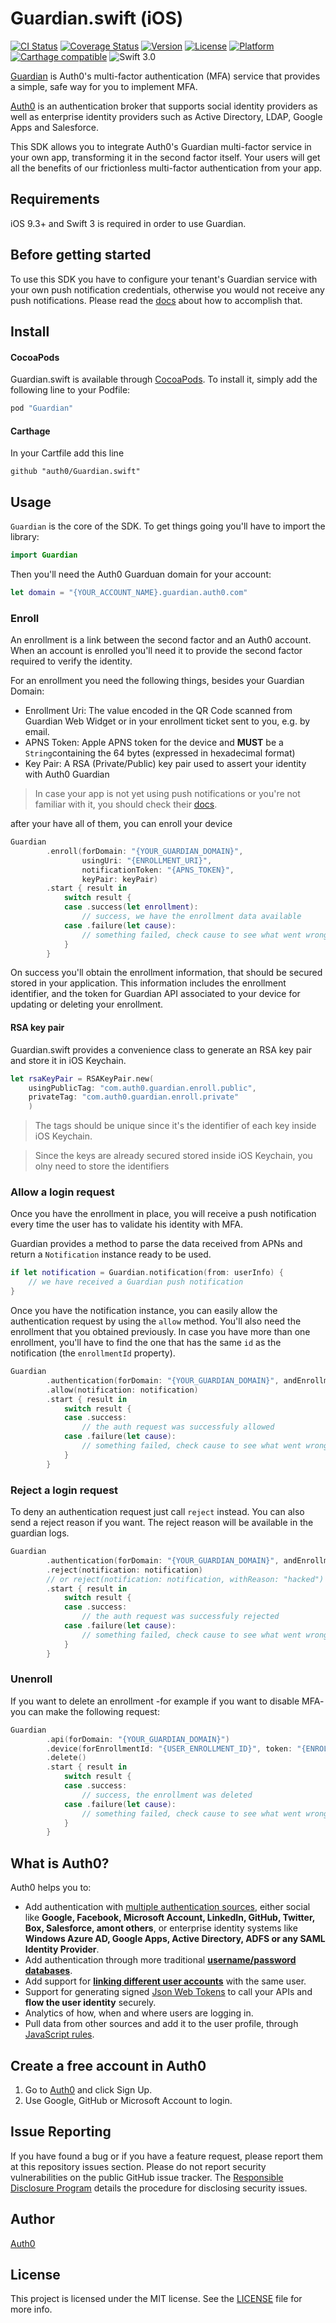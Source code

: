 # Guardian.swift (iOS)

[![CI Status](http://img.shields.io/travis/auth0/Guardian.swift.svg?style=flat-square)](https://travis-ci.org/auth0/Guardian.swift)
[![Coverage Status](https://img.shields.io/codecov/c/github/auth0/Guardian.swift/master.svg?style=flat-square)](https://codecov.io/github/auth0/Guardian.swift)
[![Version](https://img.shields.io/cocoapods/v/Guardian.svg?style=flat-square)](http://cocoadocs.org/docsets/Guardian)
[![License](https://img.shields.io/cocoapods/l/Guardian.svg?style=flat-square)](http://cocoadocs.org/docsets/Guardian)
[![Platform](https://img.shields.io/cocoapods/p/Guardian.svg?style=flat-square)](http://cocoadocs.org/docsets/Guardian)
[![Carthage compatible](https://img.shields.io/badge/Carthage-compatible-4BC51D.svg?style=flat-square)](https://github.com/Carthage/Carthage)
![Swift 3.0](https://img.shields.io/badge/Swift-3.0-orange.svg?style=flat-square)

[Guardian](https://auth0.com/docs/multifactor-authentication/guardian) is Auth0's multi-factor
authentication (MFA) service that provides a simple, safe way for you to implement MFA.

[Auth0](https://auth0.com) is an authentication broker that supports social identity providers as
well as enterprise identity providers such as Active Directory, LDAP, Google Apps and Salesforce.

This SDK allows you to integrate Auth0's Guardian multi-factor service in your own app, transforming
it in the second factor itself. Your users will get all the benefits of our frictionless
multi-factor authentication from your app.

## Requirements

iOS 9.3+ and Swift 3 is required in order to use Guardian.

## Before getting started

To use this SDK you have to configure your tenant's Guardian service with your own push notification
credentials, otherwise you would not receive any push notifications. Please read the
[docs](https://auth0.com/docs/multifactor-authentication/guardian) about how to accomplish that.

## Install

#### CocoaPods

Guardian.swift is available through [CocoaPods](http://cocoapods.org). 
To install it, simply add the following line to your Podfile:

```ruby
pod "Guardian"
```

#### Carthage

In your Cartfile add this line

```
github "auth0/Guardian.swift"
```

## Usage

`Guardian` is the core of the SDK. To get things going you'll have to import the library:

```swift
import Guardian
```

Then you'll need the Auth0 Guarduan domain for your account:

```swift
let domain = "{YOUR_ACCOUNT_NAME}.guardian.auth0.com"
```

### Enroll

An enrollment is a link between the second factor and an Auth0 account. When an account is enrolled
you'll need it to provide the second factor required to verify the identity.

For an enrollment you need the following things, besides your Guardian Domain:

- Enrollment Uri: The value encoded in the QR Code scanned from Guardian Web Widget or in your enrollment ticket sent to you, e.g. by email.
- APNS Token: Apple APNS token for the device and **MUST** be a `String`containing the 64 bytes (expressed in hexadecimal format)
- Key Pair: A RSA (Private/Public) key pair used to assert your identity with Auth0 Guardian

> In case your app is not yet using push notifications or you're not familiar with it, you should check their [docs](https://developer.apple.com/go/?id=push-notifications).

after your have all of them, you can enroll your device

```swift
Guardian
        .enroll(forDomain: "{YOUR_GUARDIAN_DOMAIN}",
                usingUri: "{ENROLLMENT_URI}",
                notificationToken: "{APNS_TOKEN}",
                keyPair: keyPair)
        .start { result in
            switch result {
            case .success(let enrollment): 
                // success, we have the enrollment data available
            case .failure(let cause):
                // something failed, check cause to see what went wrong
            }
        }
```

On success you'll obtain the enrollment information, that should be secured stored in your application. This information includes the enrollment identifier, and the token for Guardian API associated to your device for updating or deleting your enrollment.

#### RSA key pair

Guardian.swift provides a convenience class to generate an RSA key pair and store it in iOS Keychain.

```swift
let rsaKeyPair = RSAKeyPair.new(
    usingPublicTag: "com.auth0.guardian.enroll.public",
    privateTag: "com.auth0.guardian.enroll.private"
    )
```

> The tags should be unique since it's the identifier of each key inside iOS Keychain. 

> Since the keys are already secured stored inside iOS Keychain, you olny need to store the identifiers

### Allow a login request

Once you have the enrollment in place, you will receive a push notification every time the user has to validate his identity with MFA.

Guardian provides a method to parse the data received from APNs and return a `Notification` instance ready to be used.

```swift
if let notification = Guardian.notification(from: userInfo) {
    // we have received a Guardian push notification
}
```

Once you have the notification instance, you can easily allow the authentication request by using
the `allow` method. You'll also need the enrollment that you obtained previously.
In case you have more than one enrollment, you'll have to find the one that has the same `id` as the
notification (the `enrollmentId` property).

```swift
Guardian
        .authentication(forDomain: "{YOUR_GUARDIAN_DOMAIN}", andEnrollment: enrollment)
        .allow(notification: notification)
        .start { result in
            switch result {
            case .success: 
                // the auth request was successfuly allowed
            case .failure(let cause):
                // something failed, check cause to see what went wrong
            }
        }
```

### Reject a login request

To deny an authentication request just call `reject` instead. You can also send a reject reason if
you want. The reject reason will be available in the guardian logs.

```swift
Guardian
        .authentication(forDomain: "{YOUR_GUARDIAN_DOMAIN}", andEnrollment: enrollment)
        .reject(notification: notification)
        // or reject(notification: notification, withReason: "hacked")
        .start { result in
            switch result {
            case .success: 
                // the auth request was successfuly rejected
            case .failure(let cause):
                // something failed, check cause to see what went wrong
            }
        }
```

### Unenroll

If you want to delete an enrollment -for example if you want to disable MFA- you can make the
following request:

```swift
Guardian
        .api(forDomain: "{YOUR_GUARDIAN_DOMAIN}")
        .device(forEnrollmentId: "{USER_ENROLLMENT_ID}", token: "{ENROLLMENT_DEVICE_TOKEN}")
        .delete()
        .start { result in
            switch result {
            case .success: 
                // success, the enrollment was deleted
            case .failure(let cause):
                // something failed, check cause to see what went wrong
            }
        }
```

## What is Auth0?

Auth0 helps you to:

* Add authentication with [multiple authentication sources](https://docs.auth0.com/identityproviders),
either social like **Google, Facebook, Microsoft Account, LinkedIn, GitHub, Twitter, Box, Salesforce,
amont others**, or enterprise identity systems like **Windows Azure AD, Google Apps, Active Directory,
ADFS or any SAML Identity Provider**.
* Add authentication through more traditional
**[username/password databases](https://docs.auth0.com/mysql-connection-tutorial)**.
* Add support for **[linking different user accounts](https://docs.auth0.com/link-accounts)** with
the same user.
* Support for generating signed [Json Web Tokens](https://docs.auth0.com/jwt) to call your APIs and
**flow the user identity** securely.
* Analytics of how, when and where users are logging in.
* Pull data from other sources and add it to the user profile, through
[JavaScript rules](https://docs.auth0.com/rules).

## Create a free account in Auth0

1. Go to [Auth0](https://auth0.com) and click Sign Up.
2. Use Google, GitHub or Microsoft Account to login.

## Issue Reporting

If you have found a bug or if you have a feature request, please report them at this repository
issues section. Please do not report security vulnerabilities on the public GitHub issue tracker.
The [Responsible Disclosure Program](https://auth0.com/whitehat) details the procedure for
disclosing security issues.

## Author

[Auth0](https://auth0.com)

## License

This project is licensed under the MIT license. See the [LICENSE](LICENSE) file for more info.

